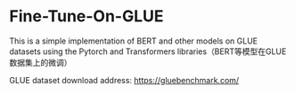 # Fine-Tune-On-GLUE
This is a simple implementation of BERT and other models on GLUE datasets using the Pytorch and Transformers libraries（BERT等模型在GLUE数据集上的微调）

GLUE dataset download address: https://gluebenchmark.com/
